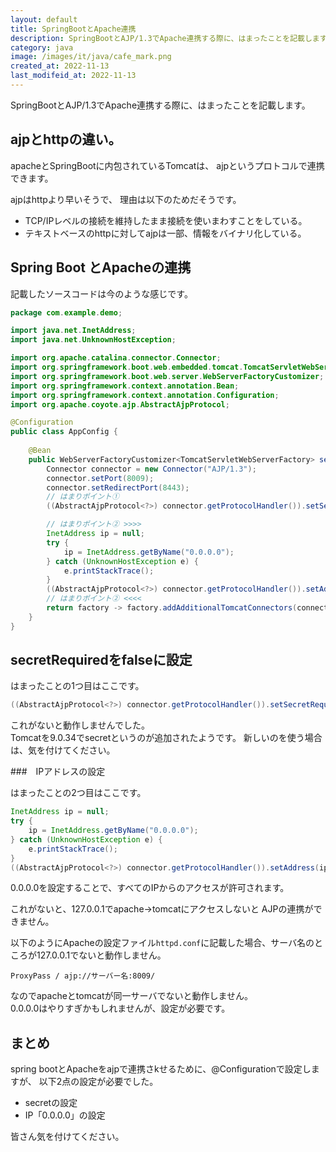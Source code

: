 ```yaml
---
layout: default
title: SpringBootとApache連携
description: SpringBootとAJP/1.3でApache連携する際に、はまったことを記載します。
category: java
image: /images/it/java/cafe_mark.png
created_at: 2022-11-13
last_modifeid_at: 2022-11-13
---
```


SpringBootとAJP/1.3でApache連携する際に、はまったことを記載します。

## ajpとhttpの違い。

apacheとSpringBootに内包されているTomcatは、
ajpというプロトコルで連携できます。

ajpはhttpより早いそうで、
理由は以下のためだそうです。

- TCP/IPレベルの接続を維持したまま接続を使いまわすことをしている。
- テキストベースのhttpに対してajpは一部、情報をバイナリ化している。

## Spring Boot とApacheの連携

記載したソースコードは今のような感じです。

```Java
package com.example.demo;

import java.net.InetAddress;
import java.net.UnknownHostException;

import org.apache.catalina.connector.Connector;
import org.springframework.boot.web.embedded.tomcat.TomcatServletWebServerFactory;
import org.springframework.boot.web.server.WebServerFactoryCustomizer;
import org.springframework.context.annotation.Bean;
import org.springframework.context.annotation.Configuration;
import org.apache.coyote.ajp.AbstractAjpProtocol;

@Configuration
public class AppConfig {
 
    @Bean
    public WebServerFactoryCustomizer<TomcatServletWebServerFactory> servletContainer() {
        Connector connector = new Connector("AJP/1.3");
        connector.setPort(8009);
        connector.setRedirectPort(8443);
        // はまりポイント①
        ((AbstractAjpProtocol<?>) connector.getProtocolHandler()).setSecretRequired(false);

        // はまりポイント② >>>>
        InetAddress ip = null;
        try {
            ip = InetAddress.getByName("0.0.0.0");
        } catch (UnknownHostException e) {
            e.printStackTrace();
        }
        ((AbstractAjpProtocol<?>) connector.getProtocolHandler()).setAddress(ip);
        // はまりポイント② <<<<
        return factory -> factory.addAdditionalTomcatConnectors(connector);    
    }
}
```

## secretRequiredをfalseに設定

はまったことの1つ目はここです。  
```Java
((AbstractAjpProtocol<?>) connector.getProtocolHandler()).setSecretRequired(false);
```

これがないと動作しませんでした。  
Tomcatを9.0.34でsecretというのが追加されたようです。
新しいのを使う場合は、気を付けてください。

###　IPアドレスの設定

はまったことの2つ目はここです。  
```Java
InetAddress ip = null;
try {
    ip = InetAddress.getByName("0.0.0.0");
} catch (UnknownHostException e) {
    e.printStackTrace();
}
((AbstractAjpProtocol<?>) connector.getProtocolHandler()).setAddress(ip);
```

0.0.0.0を設定することで、すべてのIPからのアクセスが許可されます。

これがないと、127.0.0.1でapache→tomcatにアクセスしないと
AJPの連携ができません。

以下のようにApacheの設定ファイル`httpd.conf`に記載した場合、サーバ名のところが127.0.0.1でないと動作しません。
```
ProxyPass / ajp://サーバー名:8009/
```

なのでapacheとtomcatが同一サーバでないと動作しません。  
0.0.0.0はやりすぎかもしれませんが、設定が必要です。

## まとめ

spring bootとApacheをajpで連携さkせるために、@Configurationで設定しますが、
以下2点の設定が必要でした。
- secretの設定
- IP「0.0.0.0」の設定

皆さん気を付けてください。